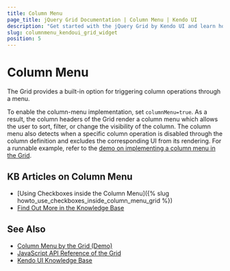 ```yaml
---
title: Column Menu
page_title: jQuery Grid Documentation | Column Menu | Kendo UI
description: "Get started with the jQuery Grid by Kendo UI and learn how to modify its column widths."
slug: columnmenu_kendoui_grid_widget
position: 5
---
```


# Column Menu

The Grid provides a built-in option for triggering column operations through a menu.

To enable the column-menu implementation, set `columnMenu=true`. As a result, the column headers of the Grid render a column menu which allows the user to sort, filter, or change the visibility of the column. The column menu also detects when a specific column operation is disabled through the column definition and excludes the corresponding UI from its rendering. For a runnable example, refer to the [demo on implementing a column menu in the Grid](https://demos.telerik.com/kendo-ui/grid/column-menu).

## KB Articles on Column Menu

* [Using Checkboxes inside the Column Menu]({% slug howto_use_checkboxes_inside_column_menu_grid %})
* [Find Out More in the Knowledge Base](/knowledge-base)

## See Also

* [Column Menu by the Grid (Demo)](https://demos.telerik.com/kendo-ui/grid/column-menu)
* [JavaScript API Reference of the Grid](/api/javascript/ui/grid)
* [Kendo UI Knowledge Base](/knowledge-base)
